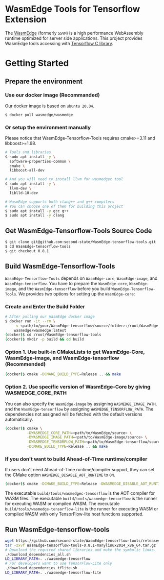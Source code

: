 # WasmEdge Tools for Tensorflow Extension

The [WasmEdge](https://github.com/WasmEdge/WasmEdge) (formerly `SSVM`) is a high performance WebAssembly runtime optimized for server side applications. This project provides WasmEdge tools accessing with [Tensorflow C library](https://www.tensorflow.org/install/lang_c).

# Getting Started

## Prepare the environment

### Use our docker image (Recommanded)

Our docker image is based on `ubuntu 20.04`.

```bash
$ docker pull wasmedge/wasmedge
```

### Or setup the environment manually

Please notice that WasmEdge-Tensorflow-Tools requires cmake>=3.11 and libboost>=1.68.

```bash
# Tools and libraries
$ sudo apt install -y \
  software-properties-common \
  cmake \
  libboost-all-dev

# And you will need to install llvm for wasmedgec tool
$ sudo apt install -y \
  llvm-dev \
  liblld-10-dev

# WasmEdge supports both clang++ and g++ compilers
# You can choose one of them for building this project
$ sudo apt install -y gcc g++
$ sudo apt install -y clang
```

## Get WasmEdge-Tensorflow-Tools Source Code

```bash
$ git clone git@github.com:second-state/WasmEdge-tensorflow-tools.git
$ cd WasmEdge-tensorflow-tools
$ git checkout 0.8.1
```

## Build WasmEdge-Tensorflow-Tools

`WasmEdge-Tensorflow-Tools` depends on `WasmEdge-core`, `WasmEdge-image`, and `WasmEdge-tensorflow`.
You have to prepare the `WasmEdge-core`, `WasmEdge-image`, and the `WasmEdge-tensorflow` before you build `WasmEdge-Tensorflow-Tools`.
We provides two options for setting up the `WasmEdge-core`:

### Create and Enter the Build Folder

```bash
# After pulling our WasmEdge docker image
$ docker run -it --rm \
    -v <path/to/your/WasmEdge-tensorflow/source/folder>:/root/WasmEdge-tensorflow-tools \
    wasmedge/wasmedge:latest
(docker)$ cd /root/WasmEdge-tensorflow-tools
(docker)$ mkdir -p build && cd build
```

### Option 1. Use built-in CMakeLists to get WasmEdge-Core, WasmEdge-image, and WasmEdge-tensorflow (Recommended)

```bash
(docker)$ cmake -DCMAKE_BUILD_TYPE=Release .. && make
```

### Option 2. Use specific version of WasmEdge-Core by giving WASMEDGE_CORE_PATH

You can also specify the `WasmEdge-image` by assigning `WASMEDGE_IMAGE_PATH`, and the `WasmEdge-tensorflow` by assigning `WASMEDGE_TENSORFLOW_PATH`. The dependencies not assigned will be fetched with the default versions automatically.

```bash
(docker)$ cmake \
          -DWASMEDGE_CORE_PATH=<path/to/WasmEdge/source> \
          -DWASMEDGE_IMAGE_PATH=<path/to/WasmEdge-image/source> \
          -DWASMEDGE_TENSORFLOW_PATH=<path/to/WasmEdge-tensorflow/source> \
          -DCMAKE_BUILD_TYPE=Release .. && make
```

### If you don't want to build Ahead-of-Time runtime/compiler

If users don't need Ahead-of-Time runtime/compiler support, they can set the CMake option `WASMEDGE_DISABLE_AOT_RUNTIME` to `ON`.

```bash
(docker)$ cmake -DCMAKE_BUILD_TYPE=Release -DWASMEDGE_DISABLE_AOT_RUNTIME=ON ..
```

The executable `build/tools/wasmedgec-tensorflow` is the AOT compiler for WASM files.
The executable `build/tools/wasmedge-tensorflow` is the runner for executing WASM or compiled WASM.
The executable `build/tools/wasmedge-tensorflow-lite` is the runner for executing WASM or compiled WASM with only TensorFlow-lite host functions supported.

## Run WasmEdge-tensorflow-tools

```bash
wget https://github.com/second-state/WasmEdge-tensorflow-tools/releases/download/0.8.1/WasmEdge-tensorflow-tools-0.8.1-manylinux2014_x86_64.tar.gz
tar -zxvf WasmEdge-tensorflow-tools-0.8.1-manylinux2014_x86_64.tar.gz
# Download the required shared libraries and make the symbolic links.
./download_dependencies_all.sh
LD_LIBRARY_PATH=. ./wasmedge-tensorflow
# For developers want to use TensorFlow-Lite only
./download_dependencies_tflite.sh
LD_LIBRARY_PATH=. ./wasmedge-tensorflow-lite
```

